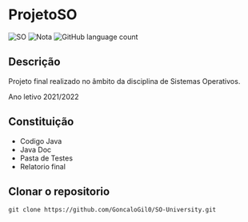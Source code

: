 # ProjetoSO

![SO](https://img.shields.io/badge/Faculdade-SO-green)
![Nota](https://img.shields.io/badge/Nota%20final-14-green)
![GitHub language count](https://img.shields.io/github/languages/count/GoncaloGil0/ProjetoSO)

## Descrição
Projeto final realizado no âmbito da disciplina de Sistemas Operativos.

Ano letivo 2021/2022

## Constituição
- Codigo Java
- Java Doc
- Pasta de Testes
- Relatorio final


## Clonar o repositorio
``` 
git clone https://github.com/GoncaloGil0/SO-University.git
```
